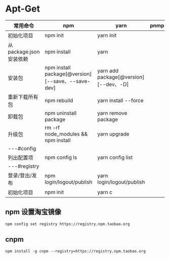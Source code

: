 # Apt-Get

| 常用命令               | npm                                                | yarn                                   | pnmp |
| ---------------------- | -------------------------------------------------- | -------------------------------------- | ---- |
| 初始化项目             | npm init                                           | yarn init                              |
| 从package.json安装依赖 | npm install                                        | yarn                                   |
| 安装包                 | npm install package[@version] [--save、--save-dev] | yarn add package[@version] [--dev、-D] |
| 重新下载所有包         | npm rebuild                                        | yarn install --force                   |
| 卸载包                 | npm uninstall package                              | yarn remove package                    |
| 升级包                 | rm -rf node_modules && npm install                 | yarn upgrade                           |
| ---#config             |
| 列出配置项             | npm config ls                                      | yarn config list                       |
| ---#registry           |
| 登录/登出/发布         | npm login/logout/publish                           | yarn login/logout/publish              |
| 初始化项目             | npm init                                           | yarn c                                 |

## npm 设置淘宝镜像
```shell
npm config set registry https://registry.npm.taobao.org
```

## cnpm
```shell
npm install -g cnpm --registry=https://registry.npm.taobao.org
```